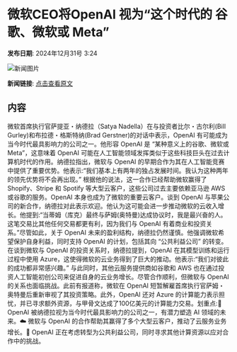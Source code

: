 # 微软CEO将OpenAI 视为“这个时代的 谷歌、微软或 Meta”

**发布日期**: 2024年12月31号 3:24

![新闻图片](https://pic.chinaz.com/picmap/201811151633428399_20.jpg)

**新闻链接**: [点击查看原文](https://www.aibase.com/zh/news/14381)

## 内容

微软首席执行官萨提亚・纳德拉（Satya Nadella）在与投资者比尔・古尔利(Bill Gurley)和布拉德・格斯特纳(Brad Gerstner)的对话中表示，OpenAI 有可能成为当今时代最具影响力的公司之一。他形容 OpenAI 是 “某种意义上的谷歌、微软或 Meta”，这意味着 OpenAI 可能在人工智能领域发挥类似于这些科技巨头在过去计算机时代的作用。纳德拉指出，微软与 OpenAI 的早期合作为其在人工智能竞赛中提供了重要优势。他表示:“我们基本上有两年的独占发展时间。我认为这种两年的领先优势将不会再出现。” 根据他的说法，这一合作已经帮助微软赢得了 Shopify、Stripe 和 Spotify 等大型云客户，这些公司过去主要依赖亚马逊 AWS 或谷歌的服务。OpenAI 本身也成为了微软的重要云客户。谈到 OpenAI 与苹果公司的新合作，纳德拉对此表示欢迎。他认为这可能会进一步推动微软的云收入增长。他提到:“当蒂姆（库克）最终与萨姆(奥特曼)达成协议时，我是最兴奋的人。这笔交易比其他任何交易都更有利，因为我们与 OpenAI 有着商业和投资关系。”尽管如此，关于 OpenAI 未来的盈利结构，纳德拉仍然谨慎。他强调微软希望保护自身利益，同时支持 OpenAI 的计划，包括其向 “公共利益公司” 的转变。在谈到微软与 OpenAI 的投资关系时，纳德拉提到，OpenAI 在其模型训练和运行过程中使用 Azure，这使得微软的云业务得到了巨大的推动。他表示:“我们对彼此的成功都非常感兴趣。” 与此同时，其他云服务提供商如谷歌和 AWS 也在通过投资人工智能初创公司来促进自身的云业务增长。尽管合作顺利，但微软与 OpenAI 的关系也面临挑战。此前有报道称，微软在 OpenAI 短暂解雇首席执行官萨姆・奥特曼后重新审视了其投资策略。此外，OpenAI 还对 Azure 的计算能力表示担忧，并已寻求额外资源，与甲骨文达成了100亿美元的计算能力交易。划重点:🌟 OpenAI 被纳德拉视为当今时代最具影响力的公司之一，有潜力塑造 AI 领域的未来。☁️ 微软与 OpenAI 的合作帮助其赢得了多个大型云客户，推动了云服务业务增长。🔄 OpenAI 正在考虑转型为公共利益公司，同时寻求其他计算资源以应对合作中的挑战。
